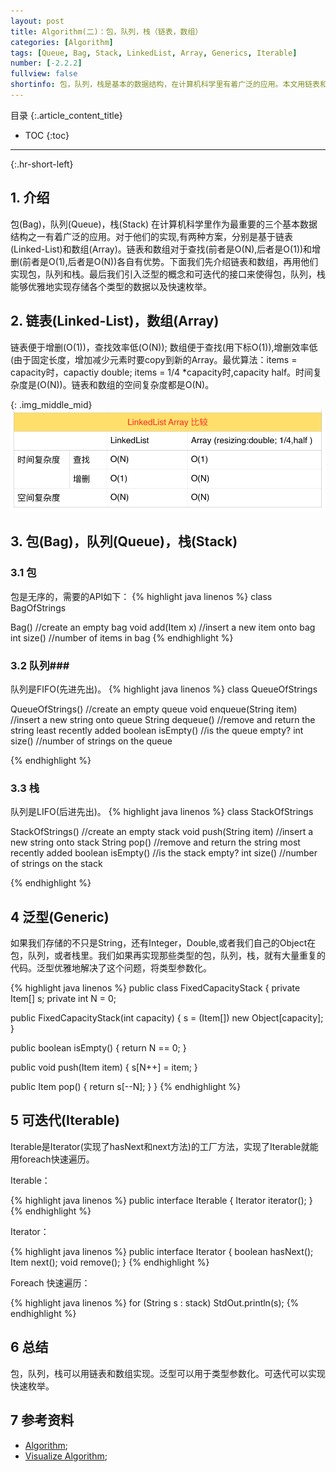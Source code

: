 ```yaml
---
layout: post
title: Algorithm(二)：包，队列，栈（链表，数组） 
categories: [Algorithm]
tags: [Queue, Bag, Stack, LinkedList, Array, Generics, Iterable]
number: [-2.2.2]
fullview: false
shortinfo: 包，队列，栈是基本的数据结构，在计算机科学里有着广泛的应用。本文用链表和数组来实现包，队列和栈。借着这三个数据结构我们还介绍泛型(Generics)和可迭代(Iterable)接口。
---
```

目录
{:.article_content_title}


* TOC
{:toc}

---
{:.hr-short-left}

## 1. 介绍 ##
包(Bag)，队列(Queue)，栈(Stack) 在计算机科学里作为最重要的三个基本数据结构之一有着广泛的应用。对于他们的实现,有两种方案，分别是基于链表(Linked-List)和数组(Array)。链表和数组对于查找(前者是O(N),后者是O(1))和增删(前者是O(1),后者是O(N))各自有优势。下面我们先介绍链表和数组，再用他们实现包，队列和栈。最后我们引入泛型的概念和可迭代的接口来使得包，队列，栈能够优雅地实现存储各个类型的数据以及快速枚举。

## 2. 链表(Linked-List)，数组(Array) ##
链表便于增删(O(1))，查找效率低(O(N)); 数组便于查找(用下标O(1)),增删效率低(由于固定长度，增加减少元素时要copy到新的Array。最优算法：items = capacity时，capactiy double; items = 1/4 *capacity时,capacity half。时间复杂度是(O(N))。链表和数组的空间复杂度都是O(N)。

{: .img_middle_mid}
![LinkedList&Array](/assets/images/posts/2015-09-02/LinkedList.png)

## 3. 包(Bag)，队列(Queue)，栈(Stack) ##

### 3.1 包 ###
包是无序的，需要的API如下：
{% highlight java linenos %}
class BagOfStrings

Bag()                       //create an empty bag
void add(Item x)            //insert a new item onto bag
int size()                  //number of items in bag
{% endhighlight %}

### 3.2 队列###
队列是FIFO(先进先出)。
{% highlight java linenos %}
class QueueOfStrings

QueueOfStrings()            //create an empty queue
void enqueue(String item)   //insert a new string onto queue
String dequeue()            //remove and return the string least recently added
boolean isEmpty()           //is the queue empty?
int size()                  //number of strings on the queue

{% endhighlight %}

### 3.3 栈 ###
队列是LIFO(后进先出)。
{% highlight java linenos %}
class StackOfStrings

StackOfStrings()            //create an empty stack
void push(String item)      //insert a new string onto stack
String pop()                //remove and return the string
most recently added
boolean isEmpty()           //is the stack empty?
int size()                  //number of strings on the stack

{% endhighlight %}

## 4 泛型(Generic) ##
如果我们存储的不只是String，还有Integer，Double,或者我们自己的Object在包，队列，或者栈里。我们如果再实现那些类型的包，队列，栈，就有大量重复的代码。泛型优雅地解决了这个问题，将类型参数化。

{% highlight java linenos %}
public class FixedCapacityStack<Item>
{
 private Item[] s;
 private int N = 0;

 public FixedCapacityStack(int capacity)
 { s = (Item[]) new Object[capacity]; }

 public boolean isEmpty()
 { return N == 0; }

 public void push(Item item)
 { s[N++] = item; }

 public Item pop()
 { return s[--N]; }
}
{% endhighlight %}


## 5 可迭代(Iterable) ##

Iterable是Iterator(实现了hasNext和next方法)的工厂方法，实现了Iterable就能用foreach快速遍历。

Iterable：

{% highlight java linenos %}
public interface Iterable<Item>
{
 Iterator<Item> iterator();
}
{% endhighlight %}


Iterator：

{% highlight java linenos %}
public interface Iterator<Item>
{
 boolean hasNext();
 Item next();
 void remove();
}
{% endhighlight %}

Foreach 快速遍历：

{% highlight java linenos %}
for (String s : stack)
 StdOut.println(s);
{% endhighlight %}

## 6 总结 ##
包，队列，栈可以用链表和数组实现。泛型可以用于类型参数化。可迭代可以实现快速枚举。

## 7 参考资料 ##
- [Algorithm](http://algs4.cs.princeton.edu/home/);
- [Visualize Algorithm](http://visualgo.net/);





